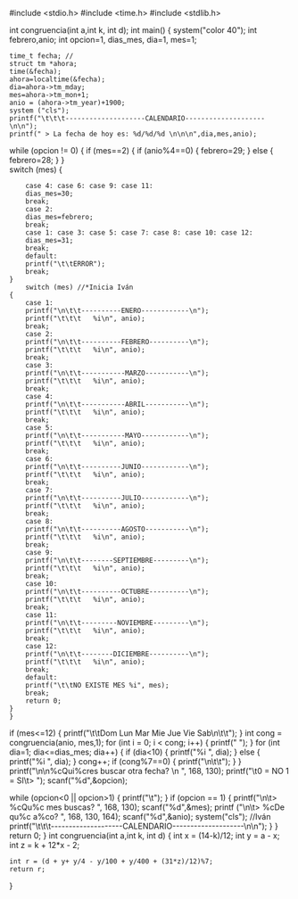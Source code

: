 #include <stdio.h>
#include <time.h>
#include <stdlib.h>

int congruencia(int a,int k, int d);
int main() {
	system("color 40");
	int febrero,anio;
	int opcion=1, dias_mes, dia=1, mes=1;
	
	time_t fecha; //
	struct tm *ahora;
	time(&fecha); 
	ahora=localtime(&fecha); 
	dia=ahora->tm_mday;
	mes=ahora->tm_mon+1; 
	anio = (ahora->tm_year)+1900; 
	system ("cls"); 
	printf("\t\t\t--------------------CALENDARIO--------------------\n\n"); 
	printf(" > La fecha de hoy es: %d/%d/%d \n\n\n",dia,mes,anio); 
  while (opcion != 0) 
	{
	if (mes==2)
	{
		if (anio%4==0) 
		{
			febrero=29; 
		}
		else
		{
			febrero=28; 
		}
	}	
	switch (mes)
	{
	
		case 4: case 6: case 9: case 11: 
		dias_mes=30; 
		break; 
		case 2: 
		dias_mes=febrero; 
		break; 
		case 1: case 3: case 5: case 7: case 8: case 10: case 12: 
		dias_mes=31; 
		break; 
		default:
		printf("\t\tERROR");
		break;
	}
		switch (mes) //*Inicia Iván
	{
		case 1: 
		printf("\n\t\t----------ENERO------------\n");
		printf("\t\t\t   %i\n", anio);
		break;
		case 2:
		printf("\n\t\t----------FEBRERO----------\n");
		printf("\t\t\t   %i\n", anio);
		break;
		case 3:
		printf("\n\t\t-----------MARZO-----------\n");
		printf("\t\t\t   %i\n", anio);
		break;
		case 4:
		printf("\n\t\t-----------ABRIL-----------\n");
		printf("\t\t\t   %i\n", anio);
		break;
		case 5:
		printf("\n\t\t-----------MAYO------------\n");
		printf("\t\t\t   %i\n", anio);
		break;
		case 6:
		printf("\n\t\t----------JUNIO------------\n");
		printf("\t\t\t   %i\n", anio);
		break;
		case 7:
		printf("\n\t\t----------JULIO------------\n");
		printf("\t\t\t   %i\n", anio);
		break;
		case 8:
		printf("\n\t\t----------AGOSTO-----------\n");
		printf("\t\t\t   %i\n", anio);
		break;
		case 9:
		printf("\n\t\t--------SEPTIEMBRE---------\n");
		printf("\t\t\t   %i\n", anio);
		break;
		case 10:
		printf("\n\t\t----------OCTUBRE----------\n");
		printf("\t\t\t   %i\n", anio);
		break;
		case 11:
		printf("\n\t\t---------NOVIEMBRE---------\n");
		printf("\t\t\t   %i\n", anio);
		break;
		case 12:
		printf("\n\t\t--------DICIEMBRE----------\n");
		printf("\t\t\t   %i\n", anio);
		break;
		default:
		printf("\t\tNO EXISTE MES %i", mes);
		break;
		return 0;
	} 
	}
if (mes<=12) 
	{
		printf("\t\tDom Lun Mar Mie Jue Vie Sab\n\t\t"); 
	} 
	int cong = congruencia(anio, mes,1); 
	for (int i = 0; i < cong; i++)
	{
		printf("    "); 
	}
for (int dia=1; dia<=dias_mes; dia++) 
{
	if (dia<10)
	{
		printf("%i   ", dia); 
	}
	else
	{
		printf("%i  ", dia); 
	}
	cong++;
	if (cong%7==0) 
	{
		printf("\n\t\t"); 
	}
}
printf("\n\n%cQui%cres buscar otra fecha? \n ", 168, 130); 
printf("\t0 = NO 1 = SI\t> "); 
scanf("%d",&opcion); 

while (opcion<0 || opcion>1) 
{
	printf("\t");
}
if (opcion == 1)
	{
		printf("\n\t> %cQu%c mes buscas? ", 168, 130); 
		scanf("%d",&mes);
		printf ("\n\t> %cDe qu%c a%co? ", 168, 130, 164); 
		scanf("%d",&anio);
		system("cls"); //Iván
		printf("\t\t\t--------------------CALENDARIO--------------------\n\n");
	}
	}
return 0; 
}
int congruencia(int a,int k, int d)
{
    int x = (14-k)/12;
    int y = a - x;
    int z = k + 12*x - 2;

    int r = (d + y+ y/4 - y/100 + y/400 + (31*z)/12)%7;
    return r;
}
